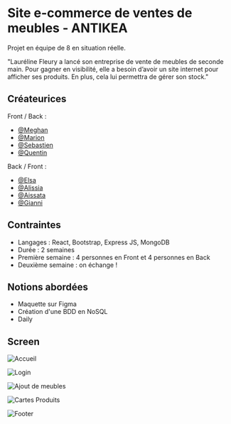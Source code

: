 
# Site e-commerce de ventes de meubles - ANTIKEA

Projet en équipe de 8 en situation réelle. 

"Lauréline Fleury a lancé son entreprise de vente de meubles de seconde main. Pour gagner en visibilité, elle a besoin d’avoir un site internet pour afficher ses produits. En plus, cela lui permettra de gérer son stock."

## Créateurices

Front / Back :

- [@Meghan](https://www.github.com/ArayaMegh)
- [@Marion](https://www.github.com/MarionLpz)
- [@Sebastien](https://github.com/SebFoodJ)
- [@Quentin](https://github.com/LPF-Quentin)

Back / Front : 

- [@Elsa](https://wwww.github.com/elsacatoire)
- [@Alissia](https://github.com/AlissiaLR)
- [@Aissata](https://github.com/daissatayoro)
- [@Gianni](https://github.com/accardigianni)


## Contraintes

- Langages : React,  Bootstrap, Express JS, MongoDB
- Durée : 2 semaines
- Première semaine : 4 personnes en Front et 4 personnes en Back
- Deuxième semaine : on échange !

## Notions abordées

- Maquette sur Figma
- Création d'une BDD en NoSQL
- Daily

## Screen

![Accueil](https://github.com/adatechschool/back-endProjetAntikea/assets/123969080/631e745c-7623-4bb7-841f-a53bd806088b)

![Login](https://github.com/adatechschool/back-endProjetAntikea/assets/123969080/e84d494e-3afe-427a-81ba-930b06365807)

![Ajout de meubles](https://github.com/adatechschool/back-endProjetAntikea/assets/123969080/38bb9284-2a04-4d3a-9ce3-4e5cee261474)

![Cartes Produits](https://github.com/adatechschool/back-endProjetAntikea/assets/123969080/4718cdc3-009a-4aec-8ad5-41783e244a46)

![Footer](https://github.com/adatechschool/back-endProjetAntikea/assets/123969080/743ee7cb-f705-4d22-a00b-85d2026d5c1d)
